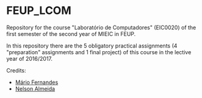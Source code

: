 # FEUP_LCOM
Repository for the course "Laboratório de Computadores" (EIC0020) of the first semester of the second year of MIEIC in FEUP.

In this repository there are the 5 obligatory practical assignments (4 "preparation" assignments and 1 final project) of this course in the lective year of 2016/2017.

Credits:
* [Mário Fernandes](https://github.com/MarioFernandes73)
* [Nelson Almeida](https://github.com/PoiSoNz)

